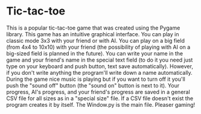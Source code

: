 # Tic-tac-toe
This is a popular tic-tac-toe game that was created using the Pygame library. This game has an intuitive graphical interface. You can play in classic mode 3x3 with your friend or with AI. You can play on a big field (from 4x4 to 10x10) with your friend (the possibility of playing with AI on a big-sized field is planned in the future). You can write your name in the game and your friend's name in the special text field (to do it you need just type on your keyboard and push button, text save automatically). However, if you don't write anything the program'll write down a name automatically. During the game nice music is playing but if you want to turn off it you'll push the "sound off" button (the "sound on" button is next to it). Your progress, AI's progress, and your friend's progress are saved in a general CSV file for all sizes as in a "special size" file. If a CSV file doesn't exist the program creates it by itself. The Window.py is the main file. Pleaser gaming!
